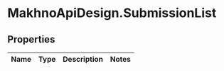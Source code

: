 # MakhnoApiDesign.SubmissionList

## Properties
Name | Type | Description | Notes
------------ | ------------- | ------------- | -------------
